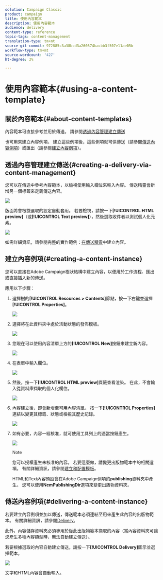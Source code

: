 ```yaml
---
solution: Campaign Classic
product: campaign
title: 使用內容範本
description: 使用內容範本
audience: delivery
content-type: reference
topic-tags: content-management
translation-type: tm+mt
source-git-commit: 972885c3a38bcd3a260574bacbb3f507e11ae05b
workflow-type: tm+mt
source-wordcount: '427'
ht-degree: 3%

---
```



# 使用內容範本{#using-a-content-template}

## 關於內容範本{#about-content-templates}

內容範本可直接參考並用於傳送。 請參閱[透過內容管理建立傳送](#creating-a-delivery-via-content-management)

也可用來建立內容例項。 建立這些例項後，這些例項就可供傳送（請參閱[傳送內容例項](#delivering-a-content-instance)）或匯出（請參閱[建立內容例項](#creating-a-content-instance)）。

## 透過內容管理建立傳送{#creating-a-delivery-via-content-management}

您可以在傳送中參考內容範本，以檢視使用輸入欄位來輸入內容。 傳送精靈會新增另一個標籤來定義傳送內容。

![](assets/s_ncs_content_deliver_a_content.png)

版面將會根據選取的設定自動套用。 若要檢視，請按一下&#x200B;**[!UICONTROL HTML preview]**（或&#x200B;**[!UICONTROL Text preview]**），然後選取收件者以測試個人化元素。

![](assets/s_ncs_content_deliver_a_content_html.png)

如需詳細資訊，請參閱完整的實作範例：[在傳送精靈](../../delivery/using/use-case--creating-content-management.md#creating-content-in-the-delivery-wizard)中建立內容。

## 建立內容例項{#creating-a-content-instance}

您可以直接在Adobe Campaign樹狀結構中建立內容，以便用於工作流程、匯出或直接插入新的傳送。

應用以下步驟：

1. 選擇樹的&#x200B;**[!UICONTROL Resources > Contents]**&#x200B;節點，按一下右鍵並選擇&#x200B;**[!UICONTROL Properties]**。

   ![](assets/s_ncs_content_folder_properties.png)

1. 選擇將在此資料夾中處於活動狀態的發佈模板。

   ![](assets/s_ncs_content_folder_templates.png)

1. 您現在可以使用內容清單上方的&#x200B;**[!UICONTROL New]**&#x200B;按鈕來建立新內容。

   ![](assets/s_ncs_content_folder_create_a_template.png)

1. 在表單中輸入欄位。

   ![](assets/s_ncs_content_folder_use_a_template.png)

1. 然後，按一下&#x200B;**[!UICONTROL HTML preview]**&#x200B;頁籤查看渲染。 在此，不會輸入從資料庫擷取的個人化欄位。

   ![](assets/s_ncs_content_folder_use_a_template_preview.png)

1. 內容建立後，即會新增至可用內容清單。 按一下&#x200B;**[!UICONTROL Properties]**&#x200B;連結以變更其標籤、狀態或檢視其歷史記錄。

   ![](assets/s_ncs_content_folder_template_properties.png)

1. 如有必要，內容一經核准，就可使用工具列上的適當按鈕產生。

   ![](assets/s_ncs_content_folder_template_generate.png)

   >[!NOTE]
   >
   >您可以授權產生未核准的內容。 若要這麼做，請變更出版物範本中的相關選項。 有關詳細資訊，請參閱[建立和配置模板](../../delivery/using/publication-templates.md#creating-and-configuring-the-template)。

   HTML和Text內容預設會在Adobe Campaign例項的&#x200B;**publishing**&#x200B;資料夾中產生。 您可以使用&#x200B;**NcmPublishingDir**&#x200B;選項來變更出版物資料夾。

## 傳送內容例項{#delivering-a-content-instance}

若要建立內容例項並加以傳送，傳送範本必須連結至用來產生此內容的出版物範本。 有關詳細資訊，請參閱[Delivery](../../delivery/using/publication-templates.md#delivery)。

此外，內容儲存資料夾必須專用於從此出版物範本擷取的內容（當內容資料夾可讓您產生多種內容類型時，無法自動建立傳送）。

若要根據選取的內容自動建立傳送，請按一下&#x200B;**[!UICONTROL Delivery]**&#x200B;圖示並選擇範本。

![](assets/s_ncs_content_folder_create_the_delivery.png)

文字和HTML內容會自動輸入。
